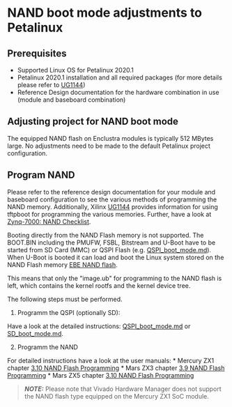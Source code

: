 # NAND boot mode adjustments to Petalinux

## Prerequisites

- Supported Linux OS for Petalinux 2020.1
- Petalinux 2020.1 installation and all required packages (for more details please refer to [UG1144])
- Reference Design documentation for the hardware combination in use (module and baseboard combination)

## Adjusting project for NAND boot mode

The equipped NAND flash on Enclustra modules is typically 512 MBytes large. No adjustments need to be made to the default Petalinux project configuration.

## Program NAND

Please refer to the reference design documentation for your module and baseboard configuration to see the various methods of programming the NAND memory. Additionally, Xilinx [UG1144] provides information for using tftpboot for programming the various memories. Further, have a look at [Zynq-7000: NAND Checklist](https://www.xilinx.com/support/answers/59311.html).

Booting directly from the NAND Flash memory is not supported. The BOOT.BIN including the PMUFW, FSBL, Bitstream and U-Boot have to be started from SD Card (MMC) or QSPI Flash (e.g. [QSPI_boot_mode.md](QSPI_boot_mode.md)). When U-Boot is booted it can load and boot the Linux system stored on the NAND Flash memory [EBE NAND flash](https://enclustra.github.io/ebe-docs/user-doc-xilinx/index_xilinx.html#nand-flash).

This means that only the "image.ub" for programming to the NAND flash is left, which contains the kernel rootfs and the kernel device tree.

The following steps must be performed.

1. Programm the QSPI (optionally SD):

 Have a look at the detailed instructions: [QSPI_boot_mode.md](QSPI_boot_mode.md) or [SD_boot_mode.md](SD_boot_mode.md).

2. Programm the NAND

 For detailed instructions have a look at the user manuals:
    * Mercury ZX1 chapter [3.10 NAND Flash Programming](https://download.enclustra.com/public_files/SoC_Modules/Mercury_ZX1/Mercury_ZX1_User_Manual_V05.pdf)
    * Mars ZX3 chapter [3.9 NAND Flash Programming](https://download.enclustra.com/public_files/SoC_Modules/Mars_ZX3/Mars_ZX3_User_Manual_V07.pdf)
    * Mars ZX5 chapter [3.10 NAND Flash Programming](https://download.enclustra.com/public_files/SoC_Modules/Mercury_ZX5/Mercury_ZX5_User_Manual_V05.pdf)

> **_NOTE:_** Please note that Vivado Hardware Manager does not support the NAND flash type equipped on the Mercury ZX1 SoC module.

[UG1144]: https://www.xilinx.com/support/documentation/sw_manuals/xilinx2020_1/ug1144-petalinux-tools-reference-guide.pdf
